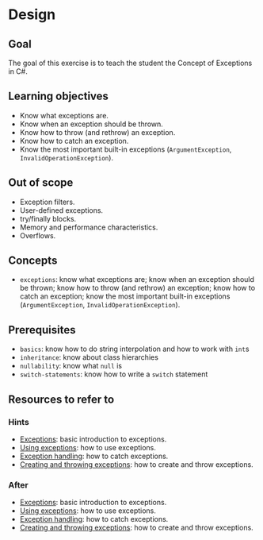 # Design

## Goal

The goal of this exercise is to teach the student the Concept of Exceptions in C#.

## Learning objectives

- Know what exceptions are.
- Know when an exception should be thrown.
- Know how to throw (and rethrow) an exception.
- Know how to catch an exception.
- Know the most important built-in exceptions (`ArgumentException`, `InvalidOperationException`).

## Out of scope

- Exception filters.
- User-defined exceptions.
- try/finally blocks.
- Memory and performance characteristics.
- Overflows.

## Concepts

- `exceptions`: know what exceptions are; know when an exception should be thrown; know how to throw (and rethrow) an exception; know how to catch an exception; know the most important built-in exceptions (`ArgumentException`, `InvalidOperationException`).

## Prerequisites

- `basics`: know how to do string interpolation and how to work with `int`s
- `inheritance`: know about class hierarchies
- `nullability`: know what `null` is
- `switch-statements`: know how to write a `switch` statement

## Resources to refer to

### Hints

- [Exceptions][exceptions]: basic introduction to exceptions.
- [Using exceptions][using-exceptions]: how to use exceptions.
- [Exception handling][exception-handling]: how to catch exceptions.
- [Creating and throwing exceptions][creating-and-throwing-exceptions]: how to create and throw exceptions.

### After

- [Exceptions][exceptions]: basic introduction to exceptions.
- [Using exceptions][using-exceptions]: how to use exceptions.
- [Exception handling][exception-handling]: how to catch exceptions.
- [Creating and throwing exceptions][creating-and-throwing-exceptions]: how to create and throw exceptions.

[exceptions]: https://docs.microsoft.com/en-us/dotnet/csharp/programming-guide/exceptions/
[using-exceptions]: https://docs.microsoft.com/en-us/dotnet/csharp/programming-guide/exceptions/using-exceptions
[exception-handling]: https://docs.microsoft.com/en-us/dotnet/csharp/programming-guide/exceptions/exception-handling
[creating-and-throwing-exceptions]: https://docs.microsoft.com/en-us/dotnet/csharp/programming-guide/exceptions/creating-and-throwing-exceptions
